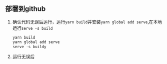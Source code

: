 ## 部署到github

1. 确认代码无误后运行，运行`yarn build`并安装`yarn global add serve`,在本地运行`serve -s build`

   ```y
   yarn build
   yarn global add serve
   serve -s buildy
   ```

2. 运行无误后

